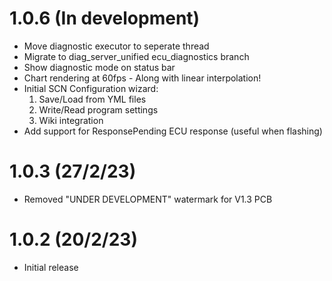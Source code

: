 # 1.0.6 (In development)
* Move diagnostic executor to seperate thread
* Migrate to diag_server_unified ecu_diagnostics branch
* Show diagnostic mode on status bar
* Chart rendering at 60fps - Along with linear interpolation!
* Initial SCN Configuration wizard:
    1. Save/Load from YML files
    2. Write/Read program settings
    3. Wiki integration
* Add support for ResponsePending ECU response (useful when flashing)


# 1.0.3 (27/2/23)
* Removed "UNDER DEVELOPMENT" watermark for V1.3 PCB

# 1.0.2 (20/2/23)
* Initial release